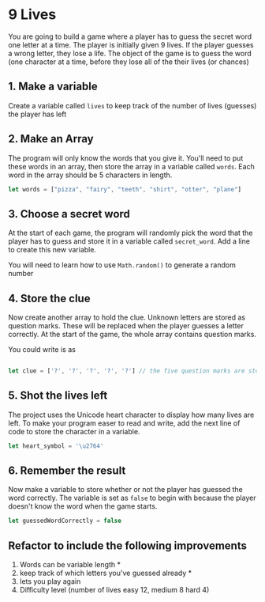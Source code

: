 # 9 Lives 

You are going to build a game where a player has to guess the secret word one letter at a time. The player is initially given 9 lives.  If the player guesses a wrong letter, they lose a life. The object of the game is to guess the word (one character at a time, before they lose all of the their lives (or chances)

## 1. Make a variable
Create a variable called `lives` to keep track of the number of lives (guesses) the player has left

## 2. Make an Array 

The program will only know the words that you give it.  You'll need to put these words in an array, then store the array in a variable called `words`.  Each word in the array should be 5 characters in length.


```js
let words = ["pizza", "fairy", "teeth", "shirt", "otter", "plane"]
```

## 3. Choose a secret word 
At the start of each game, the program will randomly pick the word that the player has to guess and store it in a variable called `secret_word`.  Add a line to create this new variable.

You will need to learn how to use `Math.random()` to generate a random number


## 4. Store the clue

Now create another array to hold the clue.  Unknown letters are stored as question marks.  These will be replaced when the player guesses a letter correctly.  At the start of the game, the whole array contains question marks.

You could write is as 

```js

let clue = ['?', '?', '?', '?', '?'] // the five question marks are stored as a list in the variable clue
```

## 5. Shot the lives left

The project uses the Unicode heart character to display how many lives are left.  To make your program easer to read and write, add the next line of code to store the character in a variable.

```js
let heart_symbol = '\u2764'
```

## 6. Remember the result

Now make a variable to store whether or not the player has guessed the word correctly.  The variable is set as `false` to begin with because the player doesn't know the word when the game starts. 

```js
let guessedWordCorrectly = false
```


## Refactor to include the following improvements

1. Words can be variable length *
2. keep track of which letters you've guessed already *
3. lets you play again
4. Difficulty level (number of lives easy 12, medium 8 hard 4)
